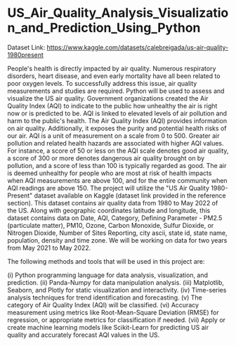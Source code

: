 # US_Air_Quality_Analysis_Visualization_and_Prediction_Using_Python

Dataset Link: https://www.kaggle.com/datasets/calebreigada/us-air-quality-1980present

People's health is directly impacted by air quality. Numerous respiratory disorders, heart disease, and even early mortality have all been related to poor oxygen levels. To successfully address this issue, air quality measurements and studies are required. Python will be used to assess and visualize the US air quality. Government organizations created the Air Quality Index (AQI) to indicate to the public how unhealthy the air is right now or is predicted to be. AQI is linked to elevated levels of air pollution and harm to the public's health. The Air Quality Index (AQI) provides information on air quality. Additionally, it exposes the purity and potential health risks of our air. AQI is a unit of measurement on a scale from 0 to 500. Greater air pollution and related health hazards are associated with higher AQI values. For instance, a score of 50 or less on the AQI scale denotes good air quality, a score of 300 or more denotes dangerous air quality brought on by pollution, and a score of less than 100 is typically regarded as good. The air is deemed unhealthy for people who are most at risk of health impacts when AQI measurements are above 100, and for the entire community when AQI readings are above 150. The project will utilize the "US Air Quality 1980-Present" dataset available on Kaggle (dataset link provided in the reference section). This dataset contains air quality data from 1980 to May 2022 of the US. Along with geographic coordinates latitude and longitude, this dataset contains data on Date, AQI, Category, Defining Parameter - PM2.5 (particulate matter), PM10, Ozone, Carbon Monoxide, Sulfur Dioxide, or Nitrogen Dioxide, Number of Sites Reporting, city ascii, state id, state name, population, density and time zone. We will be working on data for two years from May 2021 to May 2022.

The following methods and tools that will be used in this project are:

(i) Python programming language for data analysis, visualization, and prediction. 
(ii) Panda-Numpy for data manipulation analysis. 
(iii) Matplotlib, Seaborn, and Plotly for static visualization and interactivity.
(iv) Time-series analysis techniques for trend identification and forecasting.
(v) The category of Air Quality Index (AQI) will be classified.
(vi) Accuracy measurement using metrics like Root-Mean-Square Deviation (RMSE) for regression, or appropriate metrics for classification if needed.
(vii) Apply or create machine learning models like Scikit-Learn for predicting US air quality and accurately forecast AQI values in the US.
